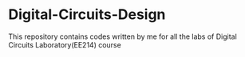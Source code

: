 # Digital-Circuits-Design
This repository contains codes written by me for all the labs of Digital Circuits Laboratory(EE214) course
